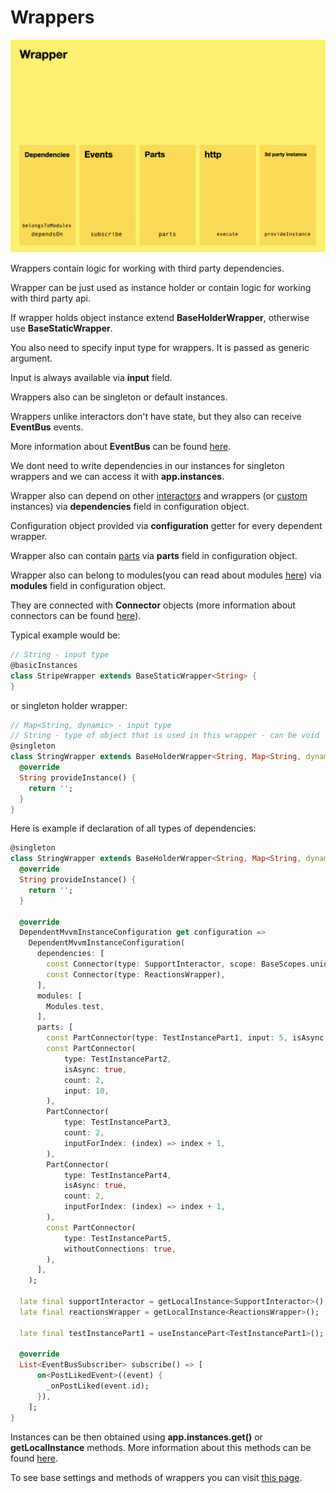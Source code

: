# Wrappers

![wrapper image](doc_images/wrapper.png "Wrapper")

Wrappers contain logic for working with third party dependencies.

Wrapper can be just used as instance holder or contain logic for working with third party api.

If wrapper holds object instance extend <b>BaseHolderWrapper</b>, otherwise use <b>BaseStaticWrapper</b>.

You also need to specify input type for wrappers. It is passed as generic argument.

Input is always available via <b>input</b> field.

Wrappers also can be singleton or default instances.

Wrappers unlike interactors don't have state, but they also can receive <b>EventBus</b> events.

More information about <b>EventBus</b> can be found [here](./event_bus.md).

We dont need to write dependencies in our instances for singleton wrappers
and we can access it with <b>app.instances</b>.

Wrapper also can depend on other [interactors](./interactor.md) and wrappers (or [custom](./custom_instance.md) instances) via <b>dependencies</b> field in configuration object.

Configuration object provided via <b>configuration</b> getter for every dependent wrapper.

Wrapper also can contain [parts](./instance_part.md) via <b>parts</b> field in configuration object.

Wrapper also can belong to modules(you can read about modules [here](./di.md)) via <b>modules</b> field in configuration object.

They are connected with <b>Connector</b> objects (more information about connectors can be found [here](./connectors.md)).

Typical example would be:

```dart
// String - input type
@basicInstances
class StripeWrapper extends BaseStaticWrapper<String> {
}
```

or singleton holder wrapper:

```dart
// Map<String, dynamic> - input type
// String - type of object that is used in this wrapper - can be void
@singleton
class StringWrapper extends BaseHolderWrapper<String, Map<String, dynamic>> {
  @override
  String provideInstance() {
    return '';
  }
}

```

Here is example if declaration of all types of dependencies:

```dart
@singleton
class StringWrapper extends BaseHolderWrapper<String, Map<String, dynamic>> {
  @override
  String provideInstance() {
    return '';
  }

  @override
  DependentMvvmInstanceConfiguration get configuration =>
    DependentMvvmInstanceConfiguration(
      dependencies: [
        const Connector(type: SupportInteractor, scope: BaseScopes.unique),
        const Connector(type: ReactionsWrapper),
      ],
      modules: [
        Modules.test,
      ],
      parts: [
        const PartConnector(type: TestInstancePart1, input: 5, isAsync: true),
        const PartConnector(
            type: TestInstancePart2,
            isAsync: true,
            count: 2,
            input: 10,
        ),
        PartConnector(
            type: TestInstancePart3,
            count: 2,
            inputForIndex: (index) => index + 1,
        ),
        PartConnector(
            type: TestInstancePart4,
            isAsync: true,
            count: 2,
            inputForIndex: (index) => index + 1,
        ),
        const PartConnector(
            type: TestInstancePart5,
            withoutConnections: true,
        ),
      ],
    );

  late final supportInteractor = getLocalInstance<SupportInteractor>();
  late final reactionsWrapper = getLocalInstance<ReactionsWrapper>();

  late final testInstancePart1 = useInstancePart<TestInstancePart1>();

  @override
  List<EventBusSubscriber> subscribe() => [
      on<PostLikedEvent>((event) {
        _onPostLiked(event.id);
      }),
    ];
}
```

Instances can be then obtained using <b>app.instances.get<T>()</b> or <b>getLocalInstance</b> methods. More information about this methods can be found [here](./di.md).

To see base settings and methods of wrappers you can visit [this page](./mvvm_instance.md).
